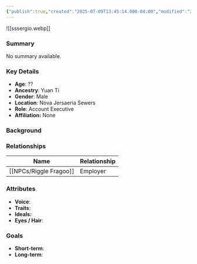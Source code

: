 ```yaml
---
{"publish":true,"created":"2025-07-09T13:45:14.000-04:00","modified":"2025-07-09T14:03:19.000-04:00","cssclasses":""}
---
```



![[sssergio.webp]]
### Summary
No summary available.

### Key Details
- **Age**: ??
- **Ancestry**: Yuan Ti
- **Gender**: Male
- **Location**: Nova Jersaeria Sewers
- **Role**: Account Executive
- **Affiliation:** None

### Background


### Relationships

| Name              | Relationship |
| ----------------- | ------------ |
| [[NPCs/Riggle Fragoo]] | Employer     |

### Attributes
- **Voice**:
- **Traits**:  
- **Ideals:**
- **Eyes / Hair**:  

### Goals
- **Short-term**:  
- **Long-term**:  
